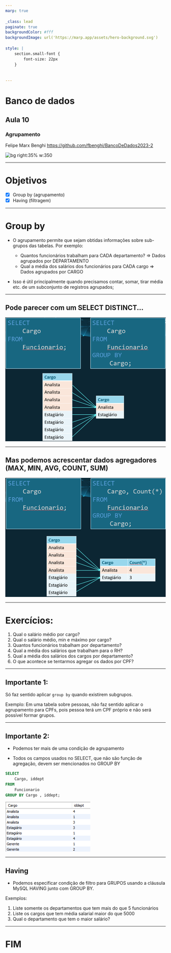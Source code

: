 ```yaml
---
marp: true

_class: lead
paginate: true
backgroundColor: #fff
backgroundImage: url('https://marp.app/assets/hero-background.svg')

style: |
    section.small-font {
        font-size: 22px
    }
    

---
```

# **Banco de dados**
## Aula 10
### Agrupamento
Felipe Marx Benghi
https://github.com/fbenghi/BancoDeDados2023-2


![bg right:35% w:350](_img/qrcode_github.com.png)

---

# Objetivos
- [x] Group by (agrupamento)
- [x] Having (filtragem)

---
# Group by
- O agrupamento permite que sejam obtidas informações sobre sub-grupos das tabelas. Por exemplo:
    - Quantos funcionários trabalham para CADA departamento? => Dados agrupados por DEPARTAMENTO
    - Qual a média dos salários dos funcionários para CADA cargo => Dados agrupados por CARGO

- Isso é útil principalmente quando precisamos contar, somar, tirar média etc. de um subconjunto de registros agrupados;

---
## Pode parecer com um SELECT DISTINCT...

![width:800px](image-1.png)

---
## Mas podemos acrescentar dados agregadores (MAX, MIN, AVG, COUNT, SUM)
![width:800px](image-2.png)

---
# Exercícios:
1. Qual o salário médio por cargo?
1. Qual o salário médio, min e máximo por cargo?
1. Quantos funcionários trabalham por departamento? 
1. Qual a média dos salários que trabalham para o RH?
1. Qual a média dos salários dos cargos por departamento?
1. O que acontece se tentarmos agregar os dados por CPF?

---
## Importante 1:
Só faz sentido aplicar ``group by`` quando existirem subgrupos.

Exemplo: Em uma tabela sobre pessoas, não faz sentido aplicar o agrupamento para CPFs, pois pessoa terá um CPF próprio e não será possível formar grupos.

---
## Importante 2:

* Podemos ter mais de uma condição de agrupamento

* Todos os campos usados no SELECT, que não são função de agregação, devem ser mencionados no GROUP BY

```SQL
SELECT 
    Cargo, iddept
FROM
    Funcionario
GROUP BY Cargo , iddept;
```

![bg right width:500px](image-3.png)

---
## Having
* Podemos especificar condição de filtro para GRUPOS usando a cláusula MySQL HAVING junto com GROUP BY.

Exemplos:
1. Liste somente os departamentos que tem mais do que 5 funcionários
1. Liste os cargos que tem média salarial maior do que 5000
1. Qual o departamento que tem o maior salário?

---


# FIM


